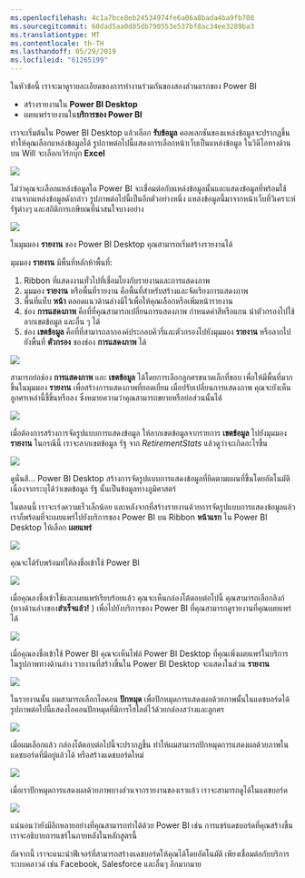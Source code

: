 ```yaml
---
ms.openlocfilehash: 4c1a7bce8eb24534974fe6a06a8bada4ba9fb708
ms.sourcegitcommit: 60dad5aa0d85db790553e537bf8ac34ee3289ba3
ms.translationtype: MT
ms.contentlocale: th-TH
ms.lasthandoff: 05/29/2019
ms.locfileid: "61265199"
---
```

ในหัวข้อนี้ เราจะมาดูรายละเอียดของการทำงานร่วมกันของสองส่วนแรกของ Power BI

* สร้างรายงานใน **Power BI Desktop**
* เผยแพร่รายงานใน**บริการของ Power BI**

เราจะเริ่มต้นใน Power BI Desktop แล้วเลือก **รับข้อมูล** คอลเลกชันของแหล่งข้อมูลจะปรากฏขึ้น ทำให้คุณเลือกแหล่งข้อมูลได้ รูปภาพต่อไปนี้แสดงการเลือกหน้าเว็บเป็นแหล่งข้อมูล ในวิดีโอทางด้านบน Will จะเลือกเวิร์กบุ๊ก **Excel**

![](media/0-2-get-started-power-bi-desktop/c0a2_1.png)

ไม่ว่าคุณจะเลือกแหล่งข้อมูลใด Power BI จะเชื่อมต่อกับแหล่งข้อมูลนั้นและแสดงข้อมูลที่พร้อมใช้งานจากแหล่งข้อมูลดังกล่าว รูปภาพต่อไปนี้เป็นอีกตัวอย่างหนึ่ง แหล่งข้อมูลนี้มาจากหน้าเว็บที่วิเคราะห์รัฐต่างๆ และสถิติการเกษียณที่น่าสนใจบางอย่าง

![](media/0-2-get-started-power-bi-desktop/c0a2_2.png)

ในมุมมอง **รายงาน** ของ Power BI Desktop คุณสามารถเริ่มสร้างรายงานได้

มุมมอง **รายงาน** มีพื้นที่หลักห้าพื้นที่:

1. Ribbon ที่แสดงงานทั่วไปที่เชื่อมโยงกับรายงานและการแสดงภาพ
2. มุมมอง **รายงาน** หรือพื้นที่รายงาน คือพื้นที่สำหรับสร้างและจัดเรียงการแสดงภาพ
3. พื้นที่แท็บ **หน้า** ตลอดแนวด้านล่างมีไว้เพื่อให้คุณเลือกหรือเพิ่มหน้ารายงาน
4. ช่อง **การแสดงภาพ** คือที่ที่คุณสามารถเปลี่ยนการแสดงภาพ กำหนดค่าสีหรือแกน นำตัวกรองไปใช้ ลากเขตข้อมูล และอื่น ๆ ได้
5. ช่อง **เขตข้อมูล** คือที่ที่สามารถลากองค์ประกอบคิวรี่และตัวกรองไปยังมุมมอง **รายงาน** หรือลากไปยังพื้นที่ **ตัวกรอง** ของช่อง **การแสดงภาพ** ได้

![](media/0-2-get-started-power-bi-desktop/c0a2_3.png)

สามารถย่อช่อง **การแสดงภาพ** และ **เขตข้อมูล** ได้โดยการเลือกลูกศรขนาดเล็กที่ขอบ เพื่อให้มีพื้นที่มากขึ้นในมุมมอง **รายงาน** เพื่อสร้างการแสดงภาพที่ยอดเยี่ยม เมื่อปรับเปลี่ยนการแสดงภาพ คุณจะยังเห็นลูกศรเหล่านี้ชี้ขึ้นหรือลง ซึ่งหมายความว่าคุณสามารถขยายหรือย่อส่วนนั้นได้

![](media/0-2-get-started-power-bi-desktop/c0a2_4.png)

เมื่อต้องการสร้างการจัดรูปแบบการแสดงข้อมูล ให้ลากเขตข้อมูลจากรายการ **เขตข้อมูล** ไปยังมุมมอง **รายงาน** ในกรณีนี้ เราจะลากเขตข้อมูล รัฐ จาก *RetirementStats* แล้วดูว่าจะเกิดอะไรขึ้น

![](media/0-2-get-started-power-bi-desktop/c0a2_5.png)

ดูนั่นสิ... Power BI Desktop สร้างการจัดรูปแบบการแสดงข้อมูลที่ยึดตามแผนที่ขึ้นโดยอัตโนมัติ เนื่องจากระบุได้ว่าเขตข้อมูล รัฐ นั้นเป็นข้อมูลทางภูมิศาสตร์

ในตอนนี้ เราจะเร่งความเร็วเล็กน้อย และหลังจากที่สร้างรายงานด้วยการจัดรูปแบบการแสดงข้อมูลแล้ว เราก็พร้อมที่จะเผยแพร่ไปยังบริการของ Power BI บน Ribbon **หน้าแรก** ใน Power BI Desktop ให้เลือก **เผยแพร่**

![](media/0-2-get-started-power-bi-desktop/c0a2_6.png)

คุณจะได้รับพร้อมท์ให้ลงชื่อเข้าใช้ Power BI

![](media/0-2-get-started-power-bi-desktop/c0a2_7.png)

เมื่อคุณลงชื่อเข้าใช้และเผยแพร่เรียบร้อยแล้ว คุณจะเห็นกล่องโต้ตอบต่อไปนี้ คุณสามารถเลือกลิงก์ (ทางด้านล่างของ**สำเร็จแล้ว!** ) เพื่อไปยังบริการของ Power BI ที่คุณสามารถดูรายงานที่คุณเผยแพร่ได้

![](media/0-2-get-started-power-bi-desktop/c0a2_8.png)

เมื่อคุณลงชื่อเข้าใช้ Power BI คุณจะเห็นไฟล์ Power BI Desktop ที่คุณเพิ่งเผยแพร่ในบริการ ในรูปภาพทางด้านล่าง รายงานที่สร้างขึ้นใน Power BI Desktop จะแสดงในส่วน **รายงาน**

![](media/0-2-get-started-power-bi-desktop/c0a2_9.png)

ในรายงานนั้น ผมสามารถเลือกไอคอน **ปักหมุด** เพื่อปักหมุดการแสดงผลด้วยภาพนั้นในแดชบอร์ดได้ รูปภาพต่อไปนี้แสดงไอคอนปักหมุดที่มีการไฮไลต์ไว้ด้วยกล่องสว่างและลูกศร

![](media/0-2-get-started-power-bi-desktop/c0a2_10.png)

เมื่อผมเลือกแล้ว กล่องโต้ตอบต่อไปนี้จะปรากฏขึ้น ทำให้ผมสามารถปักหมุดการแสดงผลด้วยภาพในแดชบอร์ดที่มีอยู่แล้วได้ หรือสร้างแดชบอร์ดใหม่

![](media/0-2-get-started-power-bi-desktop/c0a2_11.png)

เมื่อเราปักหมุดการแสดงผลด้วยภาพบางส่วนจากรายงานของเราแล้ว เราจะสามารถดูได้ในแดชบอร์ด

![](media/0-2-get-started-power-bi-desktop/c0a2_12.png)

แน่นอนว่ายังมีอีกหลายอย่างที่คุณสามารถทำได้ด้วย Power BI เช่น การแชร์แดชบอร์ดที่คุณสร้างขึ้น เราจะอธิบายการแชร์ในภายหลังในหลักสูตรนี้

ถัดจากนี้ เราจะแนะนำฟีเจอร์ที่สามารถสร้างแดชบอร์ดให้คุณได้โดยอัตโนมัติ เพียงเชื่อมต่อกับบริการระบบคลาวด์ เช่น Facebook, Salesforce และอื่นๆ อีกมากมาย

